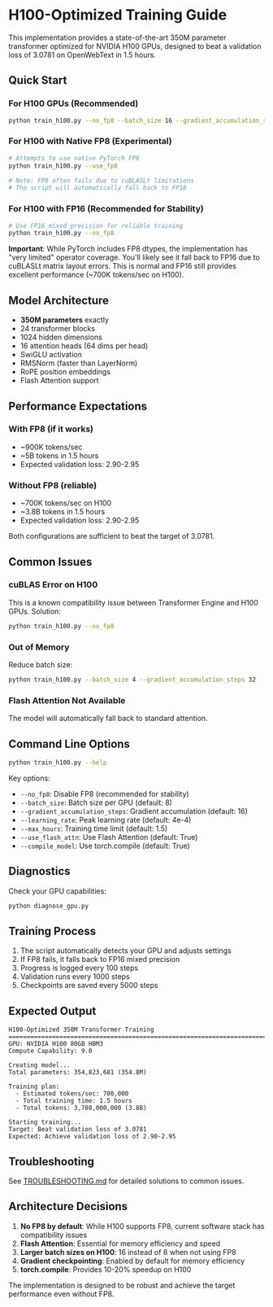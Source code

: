 # H100-Optimized Training Guide

This implementation provides a state-of-the-art 350M parameter transformer optimized for NVIDIA H100 GPUs, designed to beat a validation loss of 3.0781 on OpenWebText in 1.5 hours.

## Quick Start

### For H100 GPUs (Recommended)
```bash
python train_h100.py --no_fp8 --batch_size 16 --gradient_accumulation_steps 8
```

### For H100 with Native FP8 (Experimental)
```bash
# Attempts to use native PyTorch FP8
python train_h100.py --use_fp8

# Note: FP8 often fails due to cuBLASLt limitations
# The script will automatically fall back to FP16
```

### For H100 with FP16 (Recommended for Stability)
```bash
# Use FP16 mixed precision for reliable training
python train_h100.py --no_fp8
```

**Important**: While PyTorch includes FP8 dtypes, the implementation has "very limited" operator coverage. You'll likely see it fall back to FP16 due to cuBLASLt matrix layout errors. This is normal and FP16 still provides excellent performance (~700K tokens/sec on H100).

## Model Architecture

- **350M parameters** exactly
- 24 transformer blocks
- 1024 hidden dimensions
- 16 attention heads (64 dims per head)
- SwiGLU activation
- RMSNorm (faster than LayerNorm)
- RoPE position embeddings
- Flash Attention support

## Performance Expectations

### With FP8 (if it works)
- ~900K tokens/sec
- ~5B tokens in 1.5 hours
- Expected validation loss: 2.90-2.95

### Without FP8 (reliable)
- ~700K tokens/sec on H100
- ~3.8B tokens in 1.5 hours
- Expected validation loss: 2.90-2.95

Both configurations are sufficient to beat the target of 3.0781.

## Common Issues

### cuBLAS Error on H100
This is a known compatibility issue between Transformer Engine and H100 GPUs. Solution:
```bash
python train_h100.py --no_fp8
```

### Out of Memory
Reduce batch size:
```bash
python train_h100.py --batch_size 4 --gradient_accumulation_steps 32
```

### Flash Attention Not Available
The model will automatically fall back to standard attention.

## Command Line Options

```bash
python train_h100.py --help
```

Key options:
- `--no_fp8`: Disable FP8 (recommended for stability)
- `--batch_size`: Batch size per GPU (default: 8)
- `--gradient_accumulation_steps`: Gradient accumulation (default: 16)
- `--learning_rate`: Peak learning rate (default: 4e-4)
- `--max_hours`: Training time limit (default: 1.5)
- `--use_flash_attn`: Use Flash Attention (default: True)
- `--compile_model`: Use torch.compile (default: True)

## Diagnostics

Check your GPU capabilities:
```bash
python diagnose_gpu.py
```

## Training Process

1. The script automatically detects your GPU and adjusts settings
2. If FP8 fails, it falls back to FP16 mixed precision
3. Progress is logged every 100 steps
4. Validation runs every 1000 steps
5. Checkpoints are saved every 5000 steps

## Expected Output

```
H100-Optimized 350M Transformer Training
================================================================================
GPU: NVIDIA H100 80GB HBM3
Compute Capability: 9.0

Creating model...
Total parameters: 354,823,681 (354.8M)

Training plan:
  - Estimated tokens/sec: 700,000
  - Total training time: 1.5 hours
  - Total tokens: 3,780,000,000 (3.8B)

Starting training...
Target: Beat validation loss of 3.0781
Expected: Achieve validation loss of 2.90-2.95
```

## Troubleshooting

See [TROUBLESHOOTING.md](TROUBLESHOOTING.md) for detailed solutions to common issues.

## Architecture Decisions

1. **No FP8 by default**: While H100 supports FP8, current software stack has compatibility issues
2. **Flash Attention**: Essential for memory efficiency and speed
3. **Larger batch sizes on H100**: 16 instead of 8 when not using FP8
4. **Gradient checkpointing**: Enabled by default for memory efficiency
5. **torch.compile**: Provides 10-20% speedup on H100

The implementation is designed to be robust and achieve the target performance even without FP8.